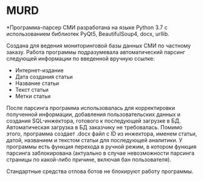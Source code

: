 # MURD
*Программа-парсер СМИ разработана на языке Python 3.7 с использованием библиотек PyQt5, BeautifulSoup4, docx, urllib.

Создана для ведения мониторинговой базы данных СМИ по частному заказу. Работа программы подразумевала автоматический парсинг следующей информации по введенной вручную ссылке:
- Интернет-издание
- Дата создания статьи
- Название статьи
- Текст статьи
- Метки статьи

После парсинга программа использовалась для корректировки полученной информации, добавления пользовательских данных и создания SQL-инжектора, готового к последующей загрузке в БД. Автоматическая загрузка в БД заказчику не требовалась. 
Помимо этого, программа создает .docx файл с ID из инжектора, именем статьи, датой, названием и текстом статьи для последующей аналитики. 
У программы есть функция перехода в ручной режим, в котором функция парсинга заблокирована (актуально в случае невозможности парсинга страницы по какой-либо причине, включая бан пользователя).

Стандартные средства отлова ботов не блокируют работу программы.
